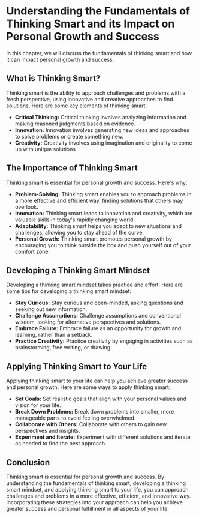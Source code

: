 # Understanding the Fundamentals of Thinking Smart and its Impact on Personal Growth and Success

In this chapter, we will discuss the fundamentals of thinking smart and how it can impact personal growth and success.

What is Thinking Smart?
-----------------------

Thinking smart is the ability to approach challenges and problems with a fresh perspective, using innovative and creative approaches to find solutions. Here are some key elements of thinking smart:

* **Critical Thinking:** Critical thinking involves analyzing information and making reasoned judgments based on evidence.
* **Innovation:** Innovation involves generating new ideas and approaches to solve problems or create something new.
* **Creativity:** Creativity involves using imagination and originality to come up with unique solutions.

The Importance of Thinking Smart
--------------------------------

Thinking smart is essential for personal growth and success. Here's why:

* **Problem-Solving:** Thinking smart enables you to approach problems in a more effective and efficient way, finding solutions that others may overlook.
* **Innovation:** Thinking smart leads to innovation and creativity, which are valuable skills in today's rapidly changing world.
* **Adaptability:** Thinking smart helps you adapt to new situations and challenges, allowing you to stay ahead of the curve.
* **Personal Growth:** Thinking smart promotes personal growth by encouraging you to think outside the box and push yourself out of your comfort zone.

Developing a Thinking Smart Mindset
-----------------------------------

Developing a thinking smart mindset takes practice and effort. Here are some tips for developing a thinking smart mindset:

* **Stay Curious:** Stay curious and open-minded, asking questions and seeking out new information.
* **Challenge Assumptions:** Challenge assumptions and conventional wisdom, looking for alternative perspectives and solutions.
* **Embrace Failure:** Embrace failure as an opportunity for growth and learning, rather than a setback.
* **Practice Creativity:** Practice creativity by engaging in activities such as brainstorming, free writing, or drawing.

Applying Thinking Smart to Your Life
------------------------------------

Applying thinking smart to your life can help you achieve greater success and personal growth. Here are some ways to apply thinking smart:

* **Set Goals:** Set realistic goals that align with your personal values and vision for your life.
* **Break Down Problems:** Break down problems into smaller, more manageable parts to avoid feeling overwhelmed.
* **Collaborate with Others:** Collaborate with others to gain new perspectives and insights.
* **Experiment and Iterate:** Experiment with different solutions and iterate as needed to find the best approach.

Conclusion
----------

Thinking smart is essential for personal growth and success. By understanding the fundamentals of thinking smart, developing a thinking smart mindset, and applying thinking smart to your life, you can approach challenges and problems in a more effective, efficient, and innovative way. Incorporating these strategies into your approach can help you achieve greater success and personal fulfillment in all aspects of your life.
